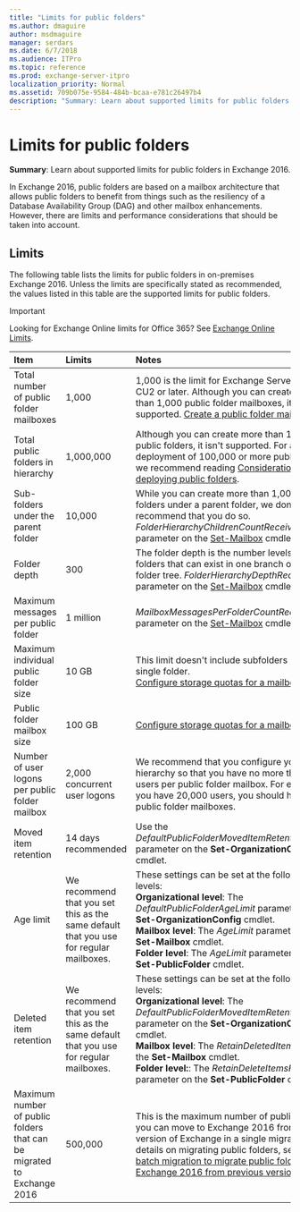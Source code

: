 ```yaml
---
title: "Limits for public folders"
ms.author: dmaguire
author: msdmaguire
manager: serdars
ms.date: 6/7/2018
ms.audience: ITPro
ms.topic: reference
ms.prod: exchange-server-itpro
localization_priority: Normal
ms.assetid: 709b075e-9584-484b-bcaa-e781c26497b4
description: "Summary: Learn about supported limits for public folders in Exchange 2016."
---
```


# Limits for public folders

 **Summary**: Learn about supported limits for public folders in Exchange 2016.
  
In Exchange 2016, public folders are based on a mailbox architecture that allows public folders to benefit from things such as the resiliency of a Database Availability Group (DAG) and other mailbox enhancements. However, there are limits and performance considerations that should be taken into account.
  
## Limits

The following table lists the limits for public folders in on-premises Exchange 2016. Unless the limits are specifically stated as recommended, the values listed in this table are the supported limits for public folders.
  
> [!IMPORTANT]
> Looking for Exchange Online limits for Office 365? See [Exchange Online Limits](https://go.microsoft.com/fwlink/p/?LinkID=391188).
  
|**Item**|**Limits**|**Notes**|
|:-----|:-----|:-----|
|Total number of public folder mailboxes  <br/> |1,000  <br/> |1,000 is the limit for Exchange Server 2016 CU2 or later. Although you can create more than 1,000 public folder mailboxes, it isn't supported. [Create a public folder mailbox](create-public-folder-mailboxes.md) <br/> |
|Total public folders in hierarchy  <br/> |1,000,000  <br/> |Although you can create more than 1,000,000 public folders, it isn't supported. For any deployment of 100,000 or more public folders, we recommend reading [Considerations when deploying public folders](deployment-considerations.md).  <br/> |
|Sub-folders under the parent folder  <br/> |10,000  <br/> |While you can create more than 1,000 sub-folders under a parent folder, we don't recommend that you do so.  <br/> _FolderHierarchyChildrenCountReceiveQuota_ parameter on the [Set-Mailbox](http://technet.microsoft.com/library/a0d413b9-d949-4df6-ba96-ac0906dedae2.aspx) cmdlet.  <br/> |
|Folder depth  <br/> |300  <br/> |The folder depth is the number levels of nested folders that can exist in one branch of a public folder tree. _FolderHierarchyDepthRecieveQuota_ parameter on the [Set-Mailbox](http://technet.microsoft.com/library/a0d413b9-d949-4df6-ba96-ac0906dedae2.aspx) cmdlet.  <br/> |
|Maximum messages per public folder  <br/> |1 million  <br/> | _MailboxMessagesPerFolderCountRecieveQuota_ parameter on the [Set-Mailbox](http://technet.microsoft.com/library/a0d413b9-d949-4df6-ba96-ac0906dedae2.aspx) cmdlet.  <br/> |
|Maximum individual public folder size  <br/> |10 GB  <br/> |This limit doesn't include subfolders beneath a single folder.  <br/> [Configure storage quotas for a mailbox](../../recipients/user-mailboxes/storage-quotas.md) <br/> |
|Public folder mailbox size  <br/> |100 GB  <br/> |[Configure storage quotas for a mailbox](../../recipients/user-mailboxes/storage-quotas.md) <br/> |
|Number of user logons per public folder mailbox  <br/> |2,000 concurrent user logons  <br/> |We recommend that you configure your hierarchy so that you have no more than 2,000 users per public folder mailbox. For example, if you have 20,000 users, you should have 10 public folder mailboxes.  <br/> |
|Moved item retention  <br/> |14 days recommended  <br/> |Use the _DefaultPublicFolderMovedItemRetention_ parameter on the **Set-OrganizationConfig** cmdlet.  <br/> |
|Age limit  <br/> |We recommend that you set this as the same default that you use for regular mailboxes.  <br/> |These settings can be set at the following levels:  <br/> **Organizational level**: The _DefaultPublicFolderAgeLimit_ parameter on the **Set-OrganizationConfig** cmdlet.  <br/> **Mailbox level**: The _AgeLimit_ parameter on the **Set-Mailbox** cmdlet.  <br/> **Folder level**: The _AgeLimit_ parameter on the **Set-PublicFolder** cmdlet.  <br/> |
|Deleted item retention  <br/> |We recommend that you set this as the same default that you use for regular mailboxes.  <br/> |These settings can be set at the following levels:  <br/> **Organizational level**: The _DefaultPublicFolderMovedItemRetention_ parameter on the **Set-OrganizationConfig** cmdlet.  <br/> **Mailbox level**: The _RetainDeletedItemsFor_ on the **Set-Mailbox** cmdlet.  <br/> **Folder level:**: The _RetainDeleteItemsFor_ parameter on the **Set-PublicFolder** cmdlet.  <br/> |
|Maximum number of public folders that can be migrated to Exchange 2016  <br/> |500,000  <br/> |This is the maximum number of public folders you can move to Exchange 2016 from a legacy version of Exchange in a single migration. For details on migrating public folders, see [Use batch migration to migrate public folders to Exchange 2016 from previous versions](batch-migration-from-previous-versions.md).  <br/> |
   

